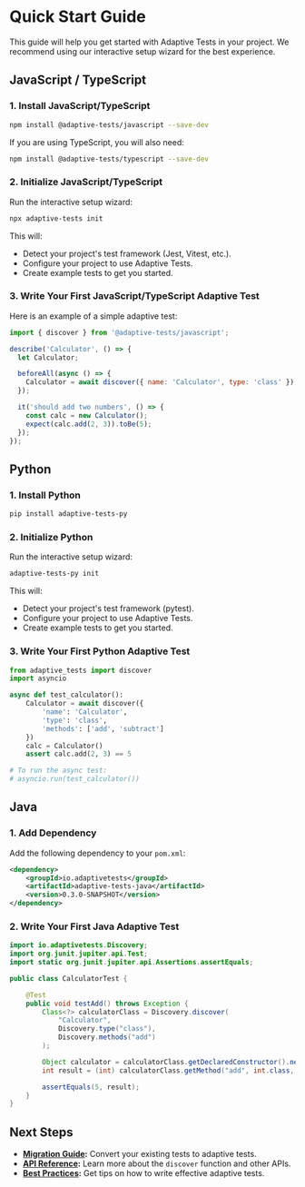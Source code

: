 # Quick Start Guide

This guide will help you get started with Adaptive Tests in your project. We recommend using our interactive setup wizard for the best experience.

## JavaScript / TypeScript

### 1. Install JavaScript/TypeScript

```bash
npm install @adaptive-tests/javascript --save-dev
```

If you are using TypeScript, you will also need:

```bash
npm install @adaptive-tests/typescript --save-dev
```

### 2. Initialize JavaScript/TypeScript

Run the interactive setup wizard:

```bash
npx adaptive-tests init
```

This will:

- Detect your project's test framework (Jest, Vitest, etc.).
- Configure your project to use Adaptive Tests.
- Create example tests to get you started.

### 3. Write Your First JavaScript/TypeScript Adaptive Test

Here is an example of a simple adaptive test:

```javascript
import { discover } from '@adaptive-tests/javascript';

describe('Calculator', () => {
  let Calculator;

  beforeAll(async () => {
    Calculator = await discover({ name: 'Calculator', type: 'class' });
  });

  it('should add two numbers', () => {
    const calc = new Calculator();
    expect(calc.add(2, 3)).toBe(5);
  });
});
```

## Python

### 1. Install Python

```bash
pip install adaptive-tests-py
```

### 2. Initialize Python

Run the interactive setup wizard:

```bash
adaptive-tests-py init
```

This will:

- Detect your project's test framework (pytest).
- Configure your project to use Adaptive Tests.
- Create example tests to get you started.

### 3. Write Your First Python Adaptive Test

```python
from adaptive_tests import discover
import asyncio

async def test_calculator():
    Calculator = await discover({
        'name': 'Calculator',
        'type': 'class',
        'methods': ['add', 'subtract']
    })
    calc = Calculator()
    assert calc.add(2, 3) == 5

# To run the async test:
# asyncio.run(test_calculator())
```

## Java

### 1. Add Dependency

Add the following dependency to your `pom.xml`:

```xml
<dependency>
    <groupId>io.adaptivetests</groupId>
    <artifactId>adaptive-tests-java</artifactId>
    <version>0.3.0-SNAPSHOT</version>
</dependency>
```

### 2. Write Your First Java Adaptive Test

```java
import io.adaptivetests.Discovery;
import org.junit.jupiter.api.Test;
import static org.junit.jupiter.api.Assertions.assertEquals;

public class CalculatorTest {

    @Test
    public void testAdd() throws Exception {
        Class<?> calculatorClass = Discovery.discover(
            "Calculator",
            Discovery.type("class"),
            Discovery.methods("add")
        );

        Object calculator = calculatorClass.getDeclaredConstructor().newInstance();
        int result = (int) calculatorClass.getMethod("add", int.class, int.class).invoke(calculator, 2, 3);

        assertEquals(5, result);
    }
}
```

## Next Steps

- **[Migration Guide](docs/MIGRATION_GUIDE.md):** Convert your existing tests to adaptive tests.
- **[API Reference](docs/API_REFERENCE.md):** Learn more about the `discover` function and other APIs.
- **[Best Practices](docs/BEST_PRACTICES.md):** Get tips on how to write effective adaptive tests.
